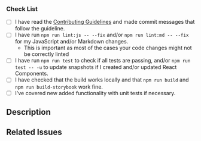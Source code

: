 <!--
Please read the [Code of Conduct](https://github.com/nodejs/nodejs.dev/blob/main/CODE_OF_CONDUCT.md) and the [Contributing Guidelines](https://github.com/nodejs/nodejs.dev/blob/main/CONTRIBUTING.md) before opening a pull request.
-->

### Check List

<!--
ATTENTION
Please follow this check list to ensure that you've followed all items before opening this PR
-->

- [ ] I have read the [Contributing Guidelines](https://github.com/nodejs/nodejs.dev/blob/main/CONTRIBUTING.md) and made commit messages that follow the guideline.
- [ ] I have run `npm run lint:js -- --fix` and/or `npm run lint:md -- --fix` for my JavaScript and/or Markdown changes.
  - This is important as most of the cases your code changes might not be correctly linted
- [ ] I have run `npm run test` to check if all tests are passing, and/or `npm run test -- -u` to update snapshots if I created and/or updated React Components.
- [ ] I have checked that the build works locally and that `npm run build` and `npm run build-storybook` work fine.
- [ ] I've covered new added functionality with unit tests if necessary.

## Description

<!-- Write a brief description of the changes introduced by this PR -->

## Related Issues

<!--
  Link to the issue that is fixed by this PR (if there is one)
  e.g. Fixes #1234, Addresses #1234, Related to #1234, etc.
-->
